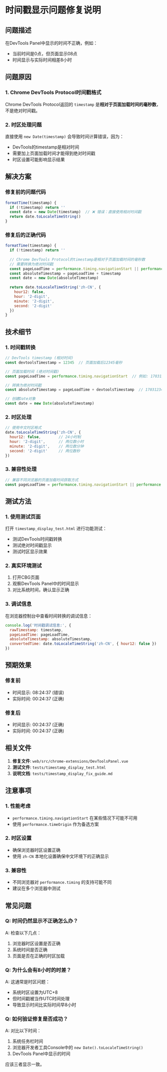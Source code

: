 # 时间戳显示问题修复说明

## 问题描述

在DevTools Panel中显示的时间不正确，例如：
- 当前时间是0点，但页面显示08点
- 时间显示与实际时间相差8小时

## 问题原因

### 1. Chrome DevTools Protocol时间戳格式
Chrome DevTools Protocol返回的 `timestamp` 是**相对于页面加载时间的毫秒数**，不是绝对时间戳。

### 2. 时区处理问题
直接使用 `new Date(timestamp)` 会导致时间计算错误，因为：
- DevTools的timestamp是相对时间
- 需要加上页面加载时间才能得到绝对时间戳
- 时区设置可能影响显示结果

## 解决方案

### 修复前的问题代码
```javascript
formatTime(timestamp) {
  if (!timestamp) return ''
  const date = new Date(timestamp)  // ❌ 错误：直接使用相对时间戳
  return date.toLocaleTimeString()
}
```

### 修复后的正确代码
```javascript
formatTime(timestamp) {
  if (!timestamp) return ''
  
  // Chrome DevTools Protocol的timestamp是相对于页面加载时间的毫秒数
  // 需要转换为绝对时间戳
  const pageLoadTime = performance.timing.navigationStart || performance.timeOrigin
  const absoluteTimestamp = pageLoadTime + timestamp
  const date = new Date(absoluteTimestamp)
  
  return date.toLocaleTimeString('zh-CN', { 
    hour12: false,
    hour: '2-digit',
    minute: '2-digit',
    second: '2-digit'
  })
}
```

## 技术细节

### 1. 时间戳转换
```javascript
// DevTools timestamp (相对时间)
const devtoolsTimestamp = 12345  // 页面加载后12345毫秒

// 页面加载时间 (绝对时间戳)
const pageLoadTime = performance.timing.navigationStart  // 例如: 1703123456789

// 转换为绝对时间戳
const absoluteTimestamp = pageLoadTime + devtoolsTimestamp  // 1703123469134

// 创建Date对象
const date = new Date(absoluteTimestamp)
```

### 2. 时区处理
```javascript
// 使用中文时区格式
date.toLocaleTimeString('zh-CN', { 
  hour12: false,        // 24小时制
  hour: '2-digit',      // 两位数小时
  minute: '2-digit',    // 两位数分钟
  second: '2-digit'     // 两位数秒
})
```

### 3. 兼容性处理
```javascript
// 兼容不同浏览器的页面加载时间获取方式
const pageLoadTime = performance.timing.navigationStart || performance.timeOrigin
```

## 测试方法

### 1. 使用测试页面
打开 `timestamp_display_test.html` 进行功能测试：
- 测试DevTools时间戳转换
- 测试绝对时间戳显示
- 测试时区显示效果

### 2. 真实环境测试
1. 打开CBG页面
2. 观察DevTools Panel中的时间显示
3. 对比系统时间，确认显示正确

### 3. 调试信息
在浏览器控制台中查看时间转换的调试信息：
```javascript
console.log('时间戳调试信息:', {
  rawTimestamp: timestamp,
  pageLoadTime: pageLoadTime,
  absoluteTimestamp: absoluteTimestamp,
  convertedTime: date.toLocaleTimeString('zh-CN', { hour12: false })
})
```

## 预期效果

### 修复前
- 时间显示: 08:24:37 (错误)
- 实际时间: 00:24:37 (正确)

### 修复后
- 时间显示: 00:24:37 (正确)
- 实际时间: 00:24:37 (正确)

## 相关文件

1. **修复文件**: `web/src/chrome-extensions/DevToolsPanel.vue`
2. **测试文件**: `tests/timestamp_display_test.html`
3. **说明文档**: `tests/timestamp_display_fix_guide.md`

## 注意事项

### 1. 性能考虑
- `performance.timing.navigationStart` 在某些情况下可能不可用
- 使用 `performance.timeOrigin` 作为备选方案

### 2. 时区设置
- 确保浏览器时区设置正确
- 使用 `zh-CN` 本地化设置确保中文环境下的正确显示

### 3. 兼容性
- 不同浏览器对 `performance.timing` 的支持可能不同
- 建议在多个浏览器中测试

## 常见问题

### Q: 时间仍然显示不正确怎么办？
A: 检查以下几点：
1. 浏览器时区设置是否正确
2. 系统时间是否正确
3. 页面是否在正确的时区加载

### Q: 为什么会有8小时的时差？
A: 这通常是时区问题：
- 系统时区设置为UTC+8
- 但时间戳被当作UTC时间处理
- 导致显示时间比实际时间早8小时

### Q: 如何验证修复是否成功？
A: 对比以下时间：
1. 系统任务栏时间
2. 浏览器开发者工具Console中的 `new Date().toLocaleTimeString()`
3. DevTools Panel中显示的时间

应该三者显示一致。

